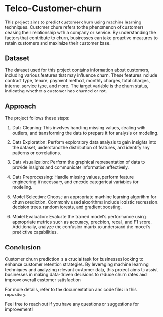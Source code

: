 # Telco-Customer-churn
This project aims to predict customer churn using machine learning techniques. Customer churn refers to the phenomenon of customers ceasing their relationship with a company or service. By understanding the factors that contribute to churn, businesses can take proactive measures to retain customers and maximize their customer base.

## Dataset
The dataset used for this project contains information about customers, including various features that may influence churn. These features include contract type, tenure, payment method, monthly charges, total charges, internet service type, and more. The target variable is the churn status, indicating whether a customer has churned or not.

## Approach

The project follows these steps:

1. Data Cleaning: This involves handling missing values, dealing with outliers, and transforming the data to prepare it for analysis or modeling.
2. Data Exploration: Perform exploratory data analysis to gain insights into the dataset, understand the distribution of features, and identify any patterns or correlations.
3. Data visualization: Perform the graphical representation of data to provide insights and communicate information effectively.

4. Data Preprocessing: Handle missing values, perform feature engineering if necessary, and encode categorical variables for modeling.

5. Model Selection: Choose an appropriate machine learning algorithm for churn prediction. Commonly used algorithms include logistic regression, decision trees, random forests, and gradient boosting.

6. Model Evaluation: Evaluate the trained model's performance using appropriate metrics such as accuracy, precision, recall, and F1 score. Additionally, analyze the confusion matrix to understand the model's predictive capabilities.

## Conclusion

Customer churn prediction is a crucial task for businesses looking to enhance customer retention strategies. By leveraging machine learning techniques and analyzing relevant customer data, this project aims to assist businesses in making data-driven decisions to reduce churn rates and improve overall customer satisfaction.

For more details, refer to the documentation and code files in this repository.

Feel free to reach out if you have any questions or suggestions for improvement!
